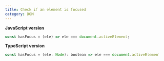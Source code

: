 ```yaml
---
title: Check if an element is focused
category: DOM
---
```


**JavaScript version**

```js
const hasFocus = (ele) => ele === document.activeElement;
```

**TypeScript version**

```js
const hasFocus = (ele: Node): boolean => ele === document.activeElement;
```
